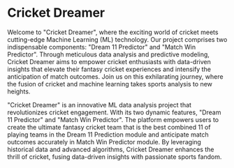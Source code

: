 # Cricket Dreamer

Welcome to "Cricket Dreamer", where the exciting world of cricket meets cutting-edge Machine Learning (ML) technology. Our project comprises two indispensable components: "Dream 11 Predictor" and "Match Win Predictor". 
Through meticulous data analysis and predictive modeling, Cricket Dreamer aims to empower cricket enthusiasts with data-driven insights that elevate their fantasy cricket experiences and intensify the anticipation of match outcomes. Join us on this exhilarating journey, where the fusion of cricket and machine learning takes sports analysis to new heights.

"Cricket Dreamer" is an innovative ML data analysis project that revolutionizes cricket engagement. With its two dynamic features, "Dream 11 Predictor" and "Match Win Predictor". 
The platform empowers users to create the ultimate fantasy cricket team that is the best combined 11 of playing teams in the Dream 11 Prediction module and anticipate match outcomes accurately in Match Win Predictor module. 
By leveraging historical data and advanced algorithms, Cricket Dreamer enhances the thrill of cricket, fusing data-driven insights with passionate sports fandom.
